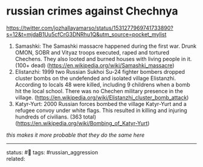 # russian crimes against Chechnya 

https://twitter.com/jozhallayamarso/status/1531277969741733890?s=12&t=mjdaB1Uu5cfCrG3DNRhu1Q&utm_source=pocket_mylist

1) Samashki: The Samashki massacre happened during the first war. Drunk OMON, SOBR and Vityaz troops executed, raped and tortured Chechens. They also looted and burned houses with living people in it. (100+ dead) (https://en.wikipedia.org/wiki/Samashki_massacre)
2) Elistanzhi: 1999 two Russian Sukhoi Su-24 fighter bombers dropped cluster bombs on the undefended and isolated village Elistanzhi. According to locals 48 were killed, including 9 childrens when a bomb hit the local school. There was no Chechen military presence in the village. (https://en.wikipedia.org/wiki/Elistanzhi_cluster_bomb_attack)
3) Katyr-Yurt: 2000 Russian forces bombed the village Katyr-Yurt and a refugee convoy under white flags. This resulted in killing and injuring hundreds of civilians. (363 total) (https://en.wikipedia.org/wiki/Bombing_of_Katyr-Yurt)

*this makes it more probable that they do the same here*


---
status: #🌾
tags: #russian_aggression  
related: 